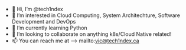- 👋 Hi, I’m @tech1ndex
- 👀 I’m interested in Cloud Computing, System Architechture, Software Development and DevOps
- 🐍 I’m currently learning Python
- 💞️ I’m looking to collaborate on anything k8s/Cloud Native related!
- 📫 You can reach me at --> mailto:vic@tech1ndex.ca


<!---
tech1ndex/tech1ndex is a ✨ special ✨ repository because its `README.md` (this file) appears on your GitHub profile.
You can click the Preview link to take a look at your changes.
--->
